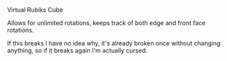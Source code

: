 Virtual Rubiks Cube


Allows for unlimited rotations, keeps track of both edge and front face rotations.


If this breaks I have no idea why, it's already broken once without changing anything, so if it breaks again I'm actually cursed.
